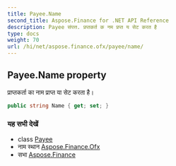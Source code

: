 ```yaml
---
title: Payee.Name
second_title: Aspose.Finance for .NET API Reference
description: Payee संपत्त. प्रप्तकर्त क नम प्रप्त य सेट करत है
type: docs
weight: 70
url: /hi/net/aspose.finance.ofx/payee/name/
---
```

## Payee.Name property

प्राप्तकर्ता का नाम प्राप्त या सेट करता है।

```csharp
public string Name { get; set; }
```

### यह सभी देखें

* class [Payee](../)
* नाम स्थान [Aspose.Finance.Ofx](../../payee/)
* सभा [Aspose.Finance](../../../)


